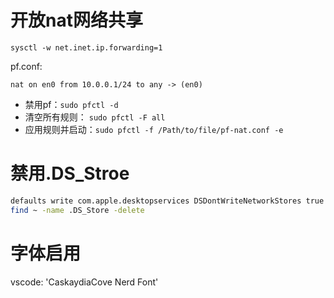 # 开放nat网络共享
```
sysctl -w net.inet.ip.forwarding=1
```

pf.conf:

```
nat on en0 from 10.0.0.1/24 to any -> (en0)
```

-   禁用pf：`sudo pfctl -d`
-   清空所有规则： `sudo pfctl -F all`
-   应用规则并启动：`sudo pfctl -f /Path/to/file/pf-nat.conf -e`

# 禁用.DS_Stroe
```sh
defaults write com.apple.desktopservices DSDontWriteNetworkStores true
find ~ -name .DS_Store -delete
```

# 字体启用
vscode:
'CaskaydiaCove Nerd Font'